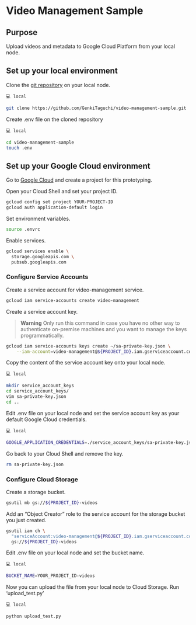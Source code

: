 # Video Management Sample

## Purpose
Upload videos and metadata to Google Cloud Platform from your local node.

## Set up your local environment

Clone the [git repository](https://github.com/GenkiTaguchi/video-management-sample) on your local node.

`💻 local`
```sh
git clone https://github.com/GenkiTaguchi/video-management-sample.git
```

Create .env file on the cloned repository

`💻 local`
```sh
cd video-management-sample
touch .env
```

## Set up your Google Cloud environment

Go to [Google Cloud](https://console.cloud.google.com/) and create a project for this prototyping.

Open your Cloud Shell and set your project ID.

```sh
gcloud config set project YOUR-PROJECT-ID
gcloud auth application-default login
```

Set environment variables.

```sh
source .envrc
```

Enable services.

```sh
gcloud services enable \
  storage.googleapis.com \
  pubsub.googleapis.com
```

### Configure Service Accounts
Create a service account for video-management service.

```sh
gcloud iam service-accounts create video-management
```

Create a service account key.
> **Warning**
> Only run this command in case you have no other way to authenticate on-premise machines and you want to manage the keys programmatically.

```sh
gcloud iam service-accounts keys create ~/sa-private-key.json \
    --iam-account=video-management@${PROJECT_ID}.iam.gserviceaccount.com
```

Copy the content of the service account key onto your local node.

`💻 local`
```sh
mkdir service_account_keys
cd service_account_keys/
vim sa-private-key.json
cd ..
```

Edit .env file on your local node and set the service account key as your default Google Cloud credentials.

`💻 local`
```sh
GOOGLE_APPLICATION_CREDENTIALS=./service_account_keys/sa-private-key.json
```

Go back to your Cloud Shell and remove the key.

```sh
rm sa-private-key.json
```

### Configure Cloud Storage
Create a storage bucket.

```sh
gsutil mb gs://${PROJECT_ID}-videos
```

Add an “Object Creator” role to the service account for the storage bucket you just created.

```sh
gsutil iam ch \
  "serviceAccount:video-management@${PROJECT_ID}.iam.gserviceaccount.com:objectCreator" \
  gs://${PROJECT_ID}-videos
```

Edit .env file on your local node and set the bucket name.

`💻 local`
```sh
BUCKET_NAME=YOUR_PROJECT_ID-videos
```

Now you can upload the file from your local node to Cloud Storage.
Run ‘upload_test.py’

`💻 local`
```sh
python upload_test.py
```













